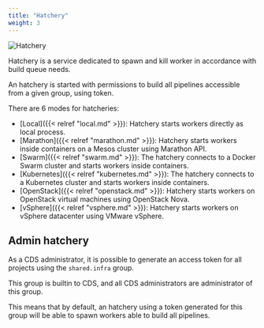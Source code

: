 ```yaml
---
title: "Hatchery"
weight: 3
---
```


![Hatchery](/images/hatchery.png)

Hatchery is a service dedicated to spawn and kill worker in accordance with build queue needs.

An hatchery is started with permissions to build all pipelines accessible from a given group, using token.

There are 6 modes for hatcheries:

 * [Local]({{< relref "local.md" >}}): Hatchery starts workers directly as local process.
 * [Marathon]({{< relref "marathon.md" >}}): Hatchery starts workers inside containers on a Mesos cluster using Marathon API.
 * [Swarm]({{< relref "swarm.md" >}}): The hatchery connects to a Docker Swarm cluster and starts workers inside containers.
 * [Kubernetes]({{< relref "kubernetes.md" >}}): The hatchery connects to a Kubernetes cluster and starts workers inside containers.
 * [OpenStack]({{< relref "openstack.md" >}}): Hatchery starts workers on OpenStack virtual machines using OpenStack Nova.
 * [vSphere]({{< relref "vsphere.md" >}}): Hatchery starts workers on vSphere datacenter using VMware vSphere.


## Admin hatchery

As a CDS administrator, it is possible to generate an access token for all projects using the `shared.infra` group.

This group is builtin to CDS, and all CDS administrators are administrator of this group.

This means that by default, an hatchery using a token generated for this group will be able to spawn workers able to build all pipelines.
